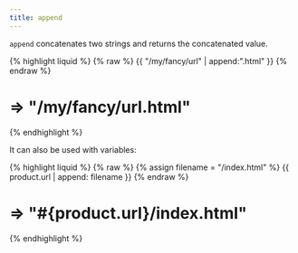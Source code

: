 ```yaml
---
title: append
---
```


`append` concatenates two strings and returns the concatenated value.

{% highlight liquid %}
{% raw %}
{{ "/my/fancy/url" | append:".html" }}
{% endraw %}
# => "/my/fancy/url.html"
{% endhighlight %}

It can also be used with variables:

{% highlight liquid %}
{% raw %}
{% assign filename = "/index.html" %}
{{ product.url | append: filename }}
{% endraw %}
# => "#{product.url}/index.html"
{% endhighlight %}

